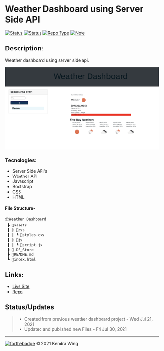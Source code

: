# Weather Dashboard using Server Side API
[![Status](https://img.shields.io/badge/Status-Complete-66BB6A?style=for-the-badge&link=https://github.com/kwing25/Professional-Portfolio-Website)](https://github.com/kwing25/)
[![Status](https://img.shields.io/badge/Status-Maintained-81D4FA?style=for-the-badge&link=https://github.com/kwing25/Professional-Portfolio-Website)](https://github.com/kwing25/)
[![Repo Type](https://img.shields.io/badge/Repo_Type-Public-f2de2b?labelColor=0bbfb9&style=for-the-badge&link=https://github.com/kwing25)](https://github.com/kwing25) 
[![Note](https://img.shields.io/badge/Note-Recently_Updated_for_HW_Resubmit-3cc9a3?style=for-the-badge&link=https://github.com/kwing25/Weather-Dashboard)](https://github.com/kwing25/Weather-Dashboard)

## Description:
Weather dashboard using server side api. 

![Screenshot of Site](https://raw.githubusercontent.com/kwing25/Weather-Dashboard/master/weatherdashboarddemopic.png)
### Tecnologies:

- Server Side API's
- Weather API
- Javascript
- Bootstrap
- CSS
- HTML
#### File Structure-
```
📦Weather Dashboard
 ┣ 📂assets
 ┃ ┣ 📂css
 ┃ ┃ ┗ 📜styles.css
 ┃ ┣ 📂js
 ┃ ┃ ┗ 📜script.js
 ┣ 📜.DS_Store
 ┣ 📜README.md
 ┗ 📜index.html
```

## Links:
- [Live Site](https://kwing25.github.io/Weather-Dashboard/)
- [Repo](https://github.com/kwing25/Weather-Dashboard)


## Status/Updates
> - Created from previous weather dashboard project - Wed Jul 21, 2021
> - Updated and published new Files - Fri Jul 30, 2021

---

[![forthebadge](https://forthebadge.com/images/badges/built-with-love.svg)](https://forthebadge.com) &copy; 2021 Kendra Wing
